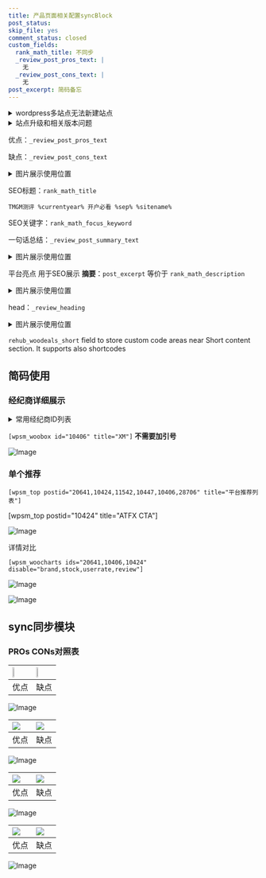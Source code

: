 ```yaml
---
title: 产品页面相关配置syncBlock
post_status: 
skip_file: yes
comment_status: closed
custom_fields:
  rank_math_title: 不同步
  _review_post_pros_text: |
    无
  _review_post_cons_text: |
    无
post_excerpt: 简码备忘
---
```

<details><summary>wordpress多站点无法新建站点</summary>

<li>和报错需要清理cookies一样的原因</li>
<li>wp-config.php里面<code>define( 'SUBDOMAIN_INSTALL', false );//子域名安装</code></li>
<li>新建子站点是用<code>define( 'SUBDOMAIN_INSTALL', true);//子域名安装</code> 完成以后，改成<code>false</code></li>
</details>

<details><summary>站点升级和相关版本问题</summary>

<p>wordpress：5.9.9
woocommerce：7.5.1
出现问题的地方：主题选项里面>><strong>Product layout >>compact style</strong></p>
<p>如何出现没有用过的字段 导致无法保存。先导出配置 然后进行修改，后面再次恢复即可。</p>
<p>出现部分字段无法显示时，需要返回默认布局后，对产品进行保存就好了。</p>
<p></p>
</details>

优点：`_review_post_pros_text`

缺点：`_review_post_cons_text`

<details><summary>图片展示使用位置</summary>

<img src="https://prod-files-secure.s3.us-west-2.amazonaws.com/39ed1227-6d7d-4570-be36-9ccd4a2c4241/f51d3d83-55d4-4bdf-9604-f37ec77ab556/Untitled.png?X-Amz-Algorithm=AWS4-HMAC-SHA256&X-Amz-Content-Sha256=UNSIGNED-PAYLOAD&X-Amz-Credential=ASIAZI2LB4663KYY6SPC%2F20250623%2Fus-west-2%2Fs3%2Faws4_request&X-Amz-Date=20250623T045516Z&X-Amz-Expires=3600&X-Amz-Security-Token=IQoJb3JpZ2luX2VjEBMaCXVzLXdlc3QtMiJIMEYCIQD5doOFYAcMcysje2uXFRJ7Bax9b26ctT8DnYPXcIoaOwIhAL971KzR09uuzEfFsrFTG5hYRmHCx9opaqsXjgo%2BY%2F6OKogECPz%2F%2F%2F%2F%2F%2F%2F%2F%2F%2FwEQABoMNjM3NDIzMTgzODA1IgyTewSnbYffJXnyfBkq3AMi7vhibT56IfX1qkoyt7UyUQ4jZr4jG3NeX7u321JbwA%2BBEFOx3MlmiIIxg%2FXMNPlUqrLsrdr2gnDge1Wty90ElGCkwOIC5FtFB8LVtKmsOSqXfzw1ApOFW4tv1B%2FohWmORBj3iSguSS3Hh7HQlkYZxDB9BW58zu0XFSDyiJwBO16HI76KEgWc3A9dwdi0HZBn3o6%2BkriC1vFI3GM41bZFq6RtFzvzrlPk0t3hEz%2FRHTjJ60nqRViqMJUtSZAMLQQ996lvUvXorYxINLunlCexY7HjhR65c%2FWeStsGbQdSe4B0w3vu%2FUecjggk21vKfIPGSAvooziWoz%2BZyyvRGWRbIlVL9pEoGzFLjZTvASfj9mX8Ked%2F2UGwployry%2Bd9syoDuJEvEHj4L%2B0qRIPepcbINThY1ZjgAyEzycnuZfID230ivBG%2BXK9UDwKEC%2FNvHg9U1A8Q0b3zM4TMroPIF7AQuXZb5Molt3UlV5CgHt5mJ4NkkfvOiPDvDv%2F0cJXG1ubBAXStUUTfpmY7T0PNXkdHi1mEcxTQA1HX3ktkVTbfG6%2Bl6%2FMRimQozz6Nex%2Fth8N%2BL3nO4vI4t0%2BdYAKbgsQiXJK2rwhi7qIYAREi35U6KcZ8OMeNgaIj8gVvDCtiOPCBjqkASiv%2Fcd2RE7x%2B%2FTbfRELOgipiFNZAbQVQa8sMWqg6%2FyuMOKYJpWfxB1n0pY2bhDv6ZYIgRhs5cjtSkR1SmWVFKm2j2SB69gZkkwyZ%2B1seJLn954fUkeAPoNbU0CsBS%2BqhzaiUm56Gxd4h2hOyY6E3dgRk%2Fo1hyj7tX9HUOGtTbc5Z6EjZAyICEZGz3cy443r9dsBMWMt46G3nOtpSy%2FgnnGzj4DS&X-Amz-Signature=c379d91935574fad32a6f23056cd2febb95aaf36946536f335528f99ef0a1853&X-Amz-SignedHeaders=host&x-amz-checksum-mode=ENABLED&x-id=GetObject" alt="Image">
</details>

SEO标题：`rank_math_title`

`TMGM测评 %currentyear% 开户必看 %sep% %sitename%`

SEO关键字：`rank_math_focus_keyword`

一句话总结：`_review_post_summary_text`

<details><summary>图片展示使用位置</summary>

<img src="https://prod-files-secure.s3.us-west-2.amazonaws.com/39ed1227-6d7d-4570-be36-9ccd4a2c4241/4b96a922-296c-4f4e-8630-d1c870cbce01/Untitled.png?X-Amz-Algorithm=AWS4-HMAC-SHA256&X-Amz-Content-Sha256=UNSIGNED-PAYLOAD&X-Amz-Credential=ASIAZI2LB4667653JAKB%2F20250623%2Fus-west-2%2Fs3%2Faws4_request&X-Amz-Date=20250623T045517Z&X-Amz-Expires=3600&X-Amz-Security-Token=IQoJb3JpZ2luX2VjEBUaCXVzLXdlc3QtMiJHMEUCICLTxyzmoJmVhSIH6PnYpAU3nQ7Fyk5fKeOiE2%2BCaDshAiEAhwTDpPtGNWn11K5UtLiG4LX%2B%2BzlKPaISLA6PDg0kpq4qiAQI%2Fv%2F%2F%2F%2F%2F%2F%2F%2F%2F%2FARAAGgw2Mzc0MjMxODM4MDUiDEU6Gl4Lho16saDX2ircAyHS5B4sLHpIn6k8LqQ1fz%2Fqj2oIVr2PIKaneqsVrWRD9gL1EZ8gs7s5%2FZMaJOXvK5PKLcR6pRKtNZ7VdS79Af8MLIvetZPDgI4hP4P%2F%2F4iDme3Ck6%2F4%2B88ORoo84ve7p9XNleGg2v7OR0OeyT96Y%2FIR60PCnzXqwVJZaqVhyWDo3nKk7jQPIJSpnuWKBEf4U7so5PfQLbDyR6x8vXqeP6UuxPdB%2FIzCjLcEanUO7AGzNvDLamaSbDtSmWTl0fQLrBPnJmXJb8P6L3g4sCpZRnGNg9rbnMl4EqG1qKd7KS%2FhtVP3yZ2ZoyZXbXp8aeijoD1zSCiOvYBXrs1b81Qzky9cEGUvVtNFhBk25Bw%2Fk9c5Cf7UsqAJDOEc9WM1G9fVNGjmFa%2FD2FloCQdZGxPBh7g%2FJC2HRN9KVlrKYeB8yB5CuBwT8QLuIzHbzpcKQzYhJB2o5Byro1GlQ05iFla7CYv4939IZJRGq7%2B1fDrdvuioPQrzVn%2FU2mCrxm2pCYUI0wOi8CL5Q%2BuTQgdA6bzcS1y%2B68oWgnQtBaPn6c9q96cyEhZZePnGmUq0fBbsIOZh3MzvHBNvLkKe0yNzMrratbhrzwFEGTA0mmkko1luZc1ePTQnFOPmB8eA38BPMJW748IGOqUBOD7yfc7cgC%2B6CiFPGlr%2FkSGmQdvT9P8%2FPqcYGaOUewIEtEpyNgvKBSDSRiCMIejg5C%2F5HadsbPW6bRal4XsE0SqC0mw56Fe%2F9grZ2Jn3CRTAzsQBMdp5WGZnAIcvL7uodzXxFYZNFKPoekTNtT902t3IPJZR2ZpNj4yHa6WtekjJRnoUkk4zy9kzA2Hc5tj7zOm7J1meBEqymolP81LP6E%2BcOJ4E&X-Amz-Signature=e562850f6026b40c4a1aac0b9d3ca638a1f4bf28eac63f05468e39d71a77be93&X-Amz-SignedHeaders=host&x-amz-checksum-mode=ENABLED&x-id=GetObject" alt="Image">
</details>

平台亮点 用于SEO展示 **摘要**：`post_excerpt`  等价于 `rank_math_description`

<details><summary>图片展示使用位置</summary>

<img src="https://prod-files-secure.s3.us-west-2.amazonaws.com/39ed1227-6d7d-4570-be36-9ccd4a2c4241/1ee11f63-b60a-4dfe-a7a7-d58ff23b5d88/Untitled.png?X-Amz-Algorithm=AWS4-HMAC-SHA256&X-Amz-Content-Sha256=UNSIGNED-PAYLOAD&X-Amz-Credential=ASIAZI2LB466RIPE5MXN%2F20250623%2Fus-west-2%2Fs3%2Faws4_request&X-Amz-Date=20250623T045517Z&X-Amz-Expires=3600&X-Amz-Security-Token=IQoJb3JpZ2luX2VjEBMaCXVzLXdlc3QtMiJGMEQCIFXACJYwV4VWw2OvBW5nNKbCDrIrbYjlp4ZDS2BXI%2FCUAiBrTzawapSrQ%2FEC6lpSejVGy8nroSmp3awqug0UK4O%2FRyqIBAj8%2F%2F%2F%2F%2F%2F%2F%2F%2F%2F8BEAAaDDYzNzQyMzE4MzgwNSIMXrOAXZodllp3x1EEKtwDYD%2F7FLV%2Fq0J4YmBVNQrGEgUPjBUKM8ROKj2eychzxyWe4owSMJcjLhed9NlLHr3QT2KmJDLza5CuFDFKA0G7rHPKHOs3c8WFuJbX9DHugmFgB0hzkTUM%2BP%2BzNul%2BgUcmyWvnlHU%2BaeZsGpmdYPcyIzweu5X0WcS%2BBL99enqAC9bd1A4S7xCJ5u5%2FXWVxzAsLefB%2B3rYnh%2FJLte7ToFJQjNofK0fvFBVFXQN5lZMepvLCmX2IAHJ1YtPlS4CNX1hvSI7VCs07vMwE%2FYPzhZ1Q2pxVvXdvRHkPMpdpP0EkXConurZcz5r9BBAJZAp2wgij5ccjrAjcxCx%2Bxmnfmge70BCITRm2n5BSzuEbfgXoaXs2Cdaa9%2BDOff8fwXQyUbEU71s013rxLdKl9fA2kLWv0YTYX4fCMOUQJiR5v4SPjLNMKRYM%2Bxj3FvA%2BN8E00sXI8h0uDnjlUkdrW7DgbjegyA7fN3xy3nVhbupHSKkLl8Ye4WBIlxqDfo8YW4EoT7lS5pk4G412HdFs5m1xXMAnBEAyQNWBuWGymdSspB4jzEtE9DI1DmOWvmvfh7161JhVAbB5j0tsSnKalKVf2sLoM8giJr6ms7lDfKS65z3qfvdz7lKyCvg2oNyFPN0wuobjwgY6pgEFGS6dcEf2ABSlBa%2BwVnp1YM44CKvGVvWXTWOhCz8RgSZFEuF8C4vFSoiin1kAeihhMILxTbZATQRhgMzNTKTYr82cdK8cqlg9k%2FloqdJkcXuEHgutUhhk9atHpGqIgYkLZ9bLZPaI8qO8%2BBHjlSljxFmptoZuanxz9kWDt0n%2FWDK6Oh19PvYzVsisDC2KC%2BwnbQnmO1RL%2BPC8zU6XJjFM%2FLPyx%2B%2Fz&X-Amz-Signature=bd52931e14cca4543cc881f9f7ee21feac546a6880e49befd189e45768cf3817&X-Amz-SignedHeaders=host&x-amz-checksum-mode=ENABLED&x-id=GetObject" alt="Image">
<img src="https://prod-files-secure.s3.us-west-2.amazonaws.com/39ed1227-6d7d-4570-be36-9ccd4a2c4241/ad4118b5-78d8-4fbe-801e-3b29b5d99c01/Untitled.png?X-Amz-Algorithm=AWS4-HMAC-SHA256&X-Amz-Content-Sha256=UNSIGNED-PAYLOAD&X-Amz-Credential=ASIAZI2LB466RIPE5MXN%2F20250623%2Fus-west-2%2Fs3%2Faws4_request&X-Amz-Date=20250623T045517Z&X-Amz-Expires=3600&X-Amz-Security-Token=IQoJb3JpZ2luX2VjEBMaCXVzLXdlc3QtMiJGMEQCIFXACJYwV4VWw2OvBW5nNKbCDrIrbYjlp4ZDS2BXI%2FCUAiBrTzawapSrQ%2FEC6lpSejVGy8nroSmp3awqug0UK4O%2FRyqIBAj8%2F%2F%2F%2F%2F%2F%2F%2F%2F%2F8BEAAaDDYzNzQyMzE4MzgwNSIMXrOAXZodllp3x1EEKtwDYD%2F7FLV%2Fq0J4YmBVNQrGEgUPjBUKM8ROKj2eychzxyWe4owSMJcjLhed9NlLHr3QT2KmJDLza5CuFDFKA0G7rHPKHOs3c8WFuJbX9DHugmFgB0hzkTUM%2BP%2BzNul%2BgUcmyWvnlHU%2BaeZsGpmdYPcyIzweu5X0WcS%2BBL99enqAC9bd1A4S7xCJ5u5%2FXWVxzAsLefB%2B3rYnh%2FJLte7ToFJQjNofK0fvFBVFXQN5lZMepvLCmX2IAHJ1YtPlS4CNX1hvSI7VCs07vMwE%2FYPzhZ1Q2pxVvXdvRHkPMpdpP0EkXConurZcz5r9BBAJZAp2wgij5ccjrAjcxCx%2Bxmnfmge70BCITRm2n5BSzuEbfgXoaXs2Cdaa9%2BDOff8fwXQyUbEU71s013rxLdKl9fA2kLWv0YTYX4fCMOUQJiR5v4SPjLNMKRYM%2Bxj3FvA%2BN8E00sXI8h0uDnjlUkdrW7DgbjegyA7fN3xy3nVhbupHSKkLl8Ye4WBIlxqDfo8YW4EoT7lS5pk4G412HdFs5m1xXMAnBEAyQNWBuWGymdSspB4jzEtE9DI1DmOWvmvfh7161JhVAbB5j0tsSnKalKVf2sLoM8giJr6ms7lDfKS65z3qfvdz7lKyCvg2oNyFPN0wuobjwgY6pgEFGS6dcEf2ABSlBa%2BwVnp1YM44CKvGVvWXTWOhCz8RgSZFEuF8C4vFSoiin1kAeihhMILxTbZATQRhgMzNTKTYr82cdK8cqlg9k%2FloqdJkcXuEHgutUhhk9atHpGqIgYkLZ9bLZPaI8qO8%2BBHjlSljxFmptoZuanxz9kWDt0n%2FWDK6Oh19PvYzVsisDC2KC%2BwnbQnmO1RL%2BPC8zU6XJjFM%2FLPyx%2B%2Fz&X-Amz-Signature=a37c0700f0bd23ead5527f8fb2f7643914cc6d42c04e798b49dd67844ac40ac7&X-Amz-SignedHeaders=host&x-amz-checksum-mode=ENABLED&x-id=GetObject" alt="Image">
<img src="https://prod-files-secure.s3.us-west-2.amazonaws.com/39ed1227-6d7d-4570-be36-9ccd4a2c4241/a38cf7c9-a79c-4b64-9e94-13589fe0758b/Untitled.png?X-Amz-Algorithm=AWS4-HMAC-SHA256&X-Amz-Content-Sha256=UNSIGNED-PAYLOAD&X-Amz-Credential=ASIAZI2LB466RIPE5MXN%2F20250623%2Fus-west-2%2Fs3%2Faws4_request&X-Amz-Date=20250623T045517Z&X-Amz-Expires=3600&X-Amz-Security-Token=IQoJb3JpZ2luX2VjEBMaCXVzLXdlc3QtMiJGMEQCIFXACJYwV4VWw2OvBW5nNKbCDrIrbYjlp4ZDS2BXI%2FCUAiBrTzawapSrQ%2FEC6lpSejVGy8nroSmp3awqug0UK4O%2FRyqIBAj8%2F%2F%2F%2F%2F%2F%2F%2F%2F%2F8BEAAaDDYzNzQyMzE4MzgwNSIMXrOAXZodllp3x1EEKtwDYD%2F7FLV%2Fq0J4YmBVNQrGEgUPjBUKM8ROKj2eychzxyWe4owSMJcjLhed9NlLHr3QT2KmJDLza5CuFDFKA0G7rHPKHOs3c8WFuJbX9DHugmFgB0hzkTUM%2BP%2BzNul%2BgUcmyWvnlHU%2BaeZsGpmdYPcyIzweu5X0WcS%2BBL99enqAC9bd1A4S7xCJ5u5%2FXWVxzAsLefB%2B3rYnh%2FJLte7ToFJQjNofK0fvFBVFXQN5lZMepvLCmX2IAHJ1YtPlS4CNX1hvSI7VCs07vMwE%2FYPzhZ1Q2pxVvXdvRHkPMpdpP0EkXConurZcz5r9BBAJZAp2wgij5ccjrAjcxCx%2Bxmnfmge70BCITRm2n5BSzuEbfgXoaXs2Cdaa9%2BDOff8fwXQyUbEU71s013rxLdKl9fA2kLWv0YTYX4fCMOUQJiR5v4SPjLNMKRYM%2Bxj3FvA%2BN8E00sXI8h0uDnjlUkdrW7DgbjegyA7fN3xy3nVhbupHSKkLl8Ye4WBIlxqDfo8YW4EoT7lS5pk4G412HdFs5m1xXMAnBEAyQNWBuWGymdSspB4jzEtE9DI1DmOWvmvfh7161JhVAbB5j0tsSnKalKVf2sLoM8giJr6ms7lDfKS65z3qfvdz7lKyCvg2oNyFPN0wuobjwgY6pgEFGS6dcEf2ABSlBa%2BwVnp1YM44CKvGVvWXTWOhCz8RgSZFEuF8C4vFSoiin1kAeihhMILxTbZATQRhgMzNTKTYr82cdK8cqlg9k%2FloqdJkcXuEHgutUhhk9atHpGqIgYkLZ9bLZPaI8qO8%2BBHjlSljxFmptoZuanxz9kWDt0n%2FWDK6Oh19PvYzVsisDC2KC%2BwnbQnmO1RL%2BPC8zU6XJjFM%2FLPyx%2B%2Fz&X-Amz-Signature=e603bd6495af17c6e806a7f15882390d13adb676d57d5e8176efd4621f516635&X-Amz-SignedHeaders=host&x-amz-checksum-mode=ENABLED&x-id=GetObject" alt="Image">
<img src="https://prod-files-secure.s3.us-west-2.amazonaws.com/39ed1227-6d7d-4570-be36-9ccd4a2c4241/7da6fc1e-d2ac-42ae-8c75-cb5749aa18f6/Untitled.png?X-Amz-Algorithm=AWS4-HMAC-SHA256&X-Amz-Content-Sha256=UNSIGNED-PAYLOAD&X-Amz-Credential=ASIAZI2LB466RIPE5MXN%2F20250623%2Fus-west-2%2Fs3%2Faws4_request&X-Amz-Date=20250623T045517Z&X-Amz-Expires=3600&X-Amz-Security-Token=IQoJb3JpZ2luX2VjEBMaCXVzLXdlc3QtMiJGMEQCIFXACJYwV4VWw2OvBW5nNKbCDrIrbYjlp4ZDS2BXI%2FCUAiBrTzawapSrQ%2FEC6lpSejVGy8nroSmp3awqug0UK4O%2FRyqIBAj8%2F%2F%2F%2F%2F%2F%2F%2F%2F%2F8BEAAaDDYzNzQyMzE4MzgwNSIMXrOAXZodllp3x1EEKtwDYD%2F7FLV%2Fq0J4YmBVNQrGEgUPjBUKM8ROKj2eychzxyWe4owSMJcjLhed9NlLHr3QT2KmJDLza5CuFDFKA0G7rHPKHOs3c8WFuJbX9DHugmFgB0hzkTUM%2BP%2BzNul%2BgUcmyWvnlHU%2BaeZsGpmdYPcyIzweu5X0WcS%2BBL99enqAC9bd1A4S7xCJ5u5%2FXWVxzAsLefB%2B3rYnh%2FJLte7ToFJQjNofK0fvFBVFXQN5lZMepvLCmX2IAHJ1YtPlS4CNX1hvSI7VCs07vMwE%2FYPzhZ1Q2pxVvXdvRHkPMpdpP0EkXConurZcz5r9BBAJZAp2wgij5ccjrAjcxCx%2Bxmnfmge70BCITRm2n5BSzuEbfgXoaXs2Cdaa9%2BDOff8fwXQyUbEU71s013rxLdKl9fA2kLWv0YTYX4fCMOUQJiR5v4SPjLNMKRYM%2Bxj3FvA%2BN8E00sXI8h0uDnjlUkdrW7DgbjegyA7fN3xy3nVhbupHSKkLl8Ye4WBIlxqDfo8YW4EoT7lS5pk4G412HdFs5m1xXMAnBEAyQNWBuWGymdSspB4jzEtE9DI1DmOWvmvfh7161JhVAbB5j0tsSnKalKVf2sLoM8giJr6ms7lDfKS65z3qfvdz7lKyCvg2oNyFPN0wuobjwgY6pgEFGS6dcEf2ABSlBa%2BwVnp1YM44CKvGVvWXTWOhCz8RgSZFEuF8C4vFSoiin1kAeihhMILxTbZATQRhgMzNTKTYr82cdK8cqlg9k%2FloqdJkcXuEHgutUhhk9atHpGqIgYkLZ9bLZPaI8qO8%2BBHjlSljxFmptoZuanxz9kWDt0n%2FWDK6Oh19PvYzVsisDC2KC%2BwnbQnmO1RL%2BPC8zU6XJjFM%2FLPyx%2B%2Fz&X-Amz-Signature=2539171253054cd688c37ec767a9010336b0326e2ef5bb22bcb08f2c0d72e61a&X-Amz-SignedHeaders=host&x-amz-checksum-mode=ENABLED&x-id=GetObject" alt="Image">
<img src="https://prod-files-secure.s3.us-west-2.amazonaws.com/39ed1227-6d7d-4570-be36-9ccd4a2c4241/7e97f40a-eaee-47f5-b2f9-475f96808fa7/Untitled.png?X-Amz-Algorithm=AWS4-HMAC-SHA256&X-Amz-Content-Sha256=UNSIGNED-PAYLOAD&X-Amz-Credential=ASIAZI2LB466RIPE5MXN%2F20250623%2Fus-west-2%2Fs3%2Faws4_request&X-Amz-Date=20250623T045517Z&X-Amz-Expires=3600&X-Amz-Security-Token=IQoJb3JpZ2luX2VjEBMaCXVzLXdlc3QtMiJGMEQCIFXACJYwV4VWw2OvBW5nNKbCDrIrbYjlp4ZDS2BXI%2FCUAiBrTzawapSrQ%2FEC6lpSejVGy8nroSmp3awqug0UK4O%2FRyqIBAj8%2F%2F%2F%2F%2F%2F%2F%2F%2F%2F8BEAAaDDYzNzQyMzE4MzgwNSIMXrOAXZodllp3x1EEKtwDYD%2F7FLV%2Fq0J4YmBVNQrGEgUPjBUKM8ROKj2eychzxyWe4owSMJcjLhed9NlLHr3QT2KmJDLza5CuFDFKA0G7rHPKHOs3c8WFuJbX9DHugmFgB0hzkTUM%2BP%2BzNul%2BgUcmyWvnlHU%2BaeZsGpmdYPcyIzweu5X0WcS%2BBL99enqAC9bd1A4S7xCJ5u5%2FXWVxzAsLefB%2B3rYnh%2FJLte7ToFJQjNofK0fvFBVFXQN5lZMepvLCmX2IAHJ1YtPlS4CNX1hvSI7VCs07vMwE%2FYPzhZ1Q2pxVvXdvRHkPMpdpP0EkXConurZcz5r9BBAJZAp2wgij5ccjrAjcxCx%2Bxmnfmge70BCITRm2n5BSzuEbfgXoaXs2Cdaa9%2BDOff8fwXQyUbEU71s013rxLdKl9fA2kLWv0YTYX4fCMOUQJiR5v4SPjLNMKRYM%2Bxj3FvA%2BN8E00sXI8h0uDnjlUkdrW7DgbjegyA7fN3xy3nVhbupHSKkLl8Ye4WBIlxqDfo8YW4EoT7lS5pk4G412HdFs5m1xXMAnBEAyQNWBuWGymdSspB4jzEtE9DI1DmOWvmvfh7161JhVAbB5j0tsSnKalKVf2sLoM8giJr6ms7lDfKS65z3qfvdz7lKyCvg2oNyFPN0wuobjwgY6pgEFGS6dcEf2ABSlBa%2BwVnp1YM44CKvGVvWXTWOhCz8RgSZFEuF8C4vFSoiin1kAeihhMILxTbZATQRhgMzNTKTYr82cdK8cqlg9k%2FloqdJkcXuEHgutUhhk9atHpGqIgYkLZ9bLZPaI8qO8%2BBHjlSljxFmptoZuanxz9kWDt0n%2FWDK6Oh19PvYzVsisDC2KC%2BwnbQnmO1RL%2BPC8zU6XJjFM%2FLPyx%2B%2Fz&X-Amz-Signature=1440f1c19974bfb09da0bea9bdd0dacca97c32bc0ad8a4d233599826264baf84&X-Amz-SignedHeaders=host&x-amz-checksum-mode=ENABLED&x-id=GetObject" alt="Image">
</details>

head：`_review_heading`

<details><summary>图片展示使用位置</summary>

<img src="https://prod-files-secure.s3.us-west-2.amazonaws.com/39ed1227-6d7d-4570-be36-9ccd4a2c4241/3a4650ad-9887-415c-889a-edd51fa54f27/Untitled.png?X-Amz-Algorithm=AWS4-HMAC-SHA256&X-Amz-Content-Sha256=UNSIGNED-PAYLOAD&X-Amz-Credential=ASIAZI2LB4664D7C6Y4J%2F20250623%2Fus-west-2%2Fs3%2Faws4_request&X-Amz-Date=20250623T045518Z&X-Amz-Expires=3600&X-Amz-Security-Token=IQoJb3JpZ2luX2VjEBMaCXVzLXdlc3QtMiJHMEUCIE1StKLhD8Nmv%2FWP4ar6MKh2pmnDPppPLAf%2B29dDXcRAAiEAnBitZd7f0f%2Frw6sBGFrXX9Cx2rFHSpfFJ%2Be%2FcpUgxN0qiAQI%2FP%2F%2F%2F%2F%2F%2F%2F%2F%2F%2FARAAGgw2Mzc0MjMxODM4MDUiDDUN%2FIA0EU9OmEeuKCrcAz2lx6IDUtNy23eroS3JBou6pC9uoaV%2FpE8vUKvJS0HgwsBRSo1MlKXpUZ5vREPj1buJcPgPrz7YF8wM4clHIYxuGgjH%2BdW7F7iPIxjq1yknzz42aomeaWbe0VBGDouloNHp0yeEa9CdQnY9J4aD%2FHco%2BYRnC7LZ6Odohbj5VuW4S%2B%2B76PIoMLkart89nLZrtvaZkOR2%2BIuXungvhRaNGxuCHvnUtpn0mdvkp7kvwGVFyNYVDO151e1RS627EL3D6vSgzRDUdQ%2BBgnXp3fbthpD50xddwBkIF%2BYlcmEr9%2BiJV8%2FpnE5LfYb3TFR3%2FXzLnBsKBqE67mJR8vmupkeC%2B%2F23HBkdtPVW6tqn3AL3Rp1oHkuk5alJBpx2RFUr7xpK6%2BlTlKS4Bm11wGOB4wgqJSHJ%2FOSnmXulvK8qlozlit6eHH38MH5yabT1S91uI6gI9%2BeAkwFid4%2FtICafTuIn76Ot8QORw6eHradPolkfXRWRZDwomUla9%2FON50KZAssnSPRn5cOdXN64qpwlDOIuC1WQI5dPNZHWkNFEyiOWzLrHdfl4qN9ojR06qzBDKR8bTDeo%2F1SukFuC8sguAk6icp%2FpaCD3rsOPr7rYV8Cc8G2K7SovKiX6Csc%2BFgC5MPqH48IGOqUB4UTygSbJEdeFmmiS4tVEQIezsHno4WJvLqdIiMYHEmxzN5GYod%2BSl6jcbdc%2BLu2gaWGClkFOAPJMdm6k9KzZ2rbs3Fg3SzrCvEd9gntedPPNrdyH4quBu5a4oE%2FiIogWf9fEbFIeBdvvIf7cvjXWlxaapKwNqPPDJfuATEilEfneFrym5PUM7I1alHk9SLLZP984NF5nnP2bsz2iYOfvFuwG2%2BCR&X-Amz-Signature=7c338b938c9109de053e8d9f5ec69e247f3059924354335a6d6d56c7751bf48c&X-Amz-SignedHeaders=host&x-amz-checksum-mode=ENABLED&x-id=GetObject" alt="Image">
</details>

`rehub_woodeals_short`	field to store custom code areas near Short content section. It supports also shortcodes



## 简码使用

### 经纪商详细展示

<details><summary>常用经纪商ID列表</summary>

<pre><code class="php">嘉盛 ===> 20641  [wpsm_woobox id="20641" title="嘉盛"]
易信easymarkets ===> 11542  [wpsm_woobox id="11542" title="易信easymarkets"]
ATFX外汇 ===> 10424  [wpsm_woobox id="10424" title="ATFX"]
XM ===> 10406  [wpsm_woobox id="10406" title="XM"]
TMGM ===> 29622  [wpsm_woobox id="29622" title="TMGM"]
HYCM ===> 10447  [wpsm_woobox id="10447" title="HYCM"]
fpmarkets澳福外汇 ===> 20639  [wpsm_woobox id="20639" title="fpmarkets澳福外汇"]</code></pre>
</details>

`[wpsm_woobox id="10406" title="XM"]` **不需要加引号**

![Image](https://prod-files-secure.s3.us-west-2.amazonaws.com/39ed1227-6d7d-4570-be36-9ccd4a2c4241/4f898f9d-0fa7-4e43-acd3-ac6bc7be575a/Untitled.png?X-Amz-Algorithm=AWS4-HMAC-SHA256&X-Amz-Content-Sha256=UNSIGNED-PAYLOAD&X-Amz-Credential=ASIAZI2LB4666UHIHXJI%2F20250623%2Fus-west-2%2Fs3%2Faws4_request&X-Amz-Date=20250623T045515Z&X-Amz-Expires=3600&X-Amz-Security-Token=IQoJb3JpZ2luX2VjEBMaCXVzLXdlc3QtMiJHMEUCIA0gPRQYaEylaE36m3hkt7BtXa%2FPbFe3%2FkWtU7QfiqAxAiEAuVDSrlpd7gjVblI%2Fv9pyQ1Zw5tRhggZSx78U1rHTIV0qiAQI%2FP%2F%2F%2F%2F%2F%2F%2F%2F%2F%2FARAAGgw2Mzc0MjMxODM4MDUiDIMK1FG91OXOdwmAkCrcA3u2A1m177%2FfQo%2FyOyyXZUWE5g21jU2odAU9JNmiP9TU8xGPY0M0bGpJGYqf0C%2BXXIO193EgpJWLDvEty3X98i2esSBcnL0ALYzCnYQQn7Esw72WbVMp03%2FtCTeq3MXCEdJBpNisvfXtLdJVegkX9K6RlT3XbFbVh22W3fHSCEBA%2B%2BzCUnnZvoBm9Qo3fYFvGQUV%2BjGLihEg03xv5KYIRM3V1I0BPEOZPVpaylPik9fz0pPkH0ONDJn8Yk7nOD0KEQbavv6QRSraskjL%2BQZFrbkONBKCapRAUzlwQWazdRZqt7fYfGl8zaQsbRQk7a0vTb8DMawUAmFX9oDUpPWRSWOOAD8ef8l5DOlU1Gro%2BCsYac449YeielOF1MNJGLtCA%2F9TCxg55kVhIHXNmLr%2FXo4ty0ZP5vKdSAnajHF64CWrE%2FD5bpW8oG9JEtLHJuH2OGwZGqnJZJ24KKK5kenmsfHNvyGA%2FVAvZMFprqlZvi5X8u3UWZaWISKf3etFjvaIgxh05qCXWD9eLcvnyEUzPFSRoLRFp5Bq2OVfJ1DzwhvDE%2B5h%2FBt0jagIQSApuwkMXU4f7v2kz2%2FtB3iT%2FfuAAjjv4mVYbcicCHfTVDz4ORAB3%2BKYJanfRzyedBAuMJGI48IGOqUBe1tnikJzvNjh8jgfArM0Oq7iUTlXxEjY1WTud9K37HK0rzl3iV55GQY3BtF3iJi%2FP0qYHkgb1BHBC1CqwpL9N6SPD5uaWR2J9W0BI91ExbFvZa5UiKDz%2BAnJbEn75anh9NSuOP%2BkVPzdvytSrC7xKAVIgR3pmL0mkcZ6LlPHUXtnD0PSNtrADhVJjCCRJP6pf0Qgqyd5uiKE9Odeo09uKjyZCfbD&X-Amz-Signature=098227844a90b4166355c96a720757995c12b700f2fe5f34671d17088194595b&X-Amz-SignedHeaders=host&x-amz-checksum-mode=ENABLED&x-id=GetObject)

### 单个推荐
`[wpsm_top postid="20641,10424,11542,10447,10406,28706" title="平台推荐列表"]`

[wpsm_top postid="10424" title="ATFX CTA"]

![Image](https://prod-files-secure.s3.us-west-2.amazonaws.com/39ed1227-6d7d-4570-be36-9ccd4a2c4241/5ac620dc-51a8-48b6-b55d-91f47299193c/Untitled.png?X-Amz-Algorithm=AWS4-HMAC-SHA256&X-Amz-Content-Sha256=UNSIGNED-PAYLOAD&X-Amz-Credential=ASIAZI2LB4666UHIHXJI%2F20250623%2Fus-west-2%2Fs3%2Faws4_request&X-Amz-Date=20250623T045515Z&X-Amz-Expires=3600&X-Amz-Security-Token=IQoJb3JpZ2luX2VjEBMaCXVzLXdlc3QtMiJHMEUCIA0gPRQYaEylaE36m3hkt7BtXa%2FPbFe3%2FkWtU7QfiqAxAiEAuVDSrlpd7gjVblI%2Fv9pyQ1Zw5tRhggZSx78U1rHTIV0qiAQI%2FP%2F%2F%2F%2F%2F%2F%2F%2F%2F%2FARAAGgw2Mzc0MjMxODM4MDUiDIMK1FG91OXOdwmAkCrcA3u2A1m177%2FfQo%2FyOyyXZUWE5g21jU2odAU9JNmiP9TU8xGPY0M0bGpJGYqf0C%2BXXIO193EgpJWLDvEty3X98i2esSBcnL0ALYzCnYQQn7Esw72WbVMp03%2FtCTeq3MXCEdJBpNisvfXtLdJVegkX9K6RlT3XbFbVh22W3fHSCEBA%2B%2BzCUnnZvoBm9Qo3fYFvGQUV%2BjGLihEg03xv5KYIRM3V1I0BPEOZPVpaylPik9fz0pPkH0ONDJn8Yk7nOD0KEQbavv6QRSraskjL%2BQZFrbkONBKCapRAUzlwQWazdRZqt7fYfGl8zaQsbRQk7a0vTb8DMawUAmFX9oDUpPWRSWOOAD8ef8l5DOlU1Gro%2BCsYac449YeielOF1MNJGLtCA%2F9TCxg55kVhIHXNmLr%2FXo4ty0ZP5vKdSAnajHF64CWrE%2FD5bpW8oG9JEtLHJuH2OGwZGqnJZJ24KKK5kenmsfHNvyGA%2FVAvZMFprqlZvi5X8u3UWZaWISKf3etFjvaIgxh05qCXWD9eLcvnyEUzPFSRoLRFp5Bq2OVfJ1DzwhvDE%2B5h%2FBt0jagIQSApuwkMXU4f7v2kz2%2FtB3iT%2FfuAAjjv4mVYbcicCHfTVDz4ORAB3%2BKYJanfRzyedBAuMJGI48IGOqUBe1tnikJzvNjh8jgfArM0Oq7iUTlXxEjY1WTud9K37HK0rzl3iV55GQY3BtF3iJi%2FP0qYHkgb1BHBC1CqwpL9N6SPD5uaWR2J9W0BI91ExbFvZa5UiKDz%2BAnJbEn75anh9NSuOP%2BkVPzdvytSrC7xKAVIgR3pmL0mkcZ6LlPHUXtnD0PSNtrADhVJjCCRJP6pf0Qgqyd5uiKE9Odeo09uKjyZCfbD&X-Amz-Signature=6dda9ab73c60f53d311076da2c31a0a705f364f4fee156e38c63055aef251f04&X-Amz-SignedHeaders=host&x-amz-checksum-mode=ENABLED&x-id=GetObject)

详情对比

`[wpsm_woocharts ids="20641,10406,10424" disable="brand,stock,userrate,review"]`

![Image](https://prod-files-secure.s3.us-west-2.amazonaws.com/39ed1227-6d7d-4570-be36-9ccd4a2c4241/bf3ba45f-b9f3-4295-8aef-b4a495fd25f4/Untitled.png?X-Amz-Algorithm=AWS4-HMAC-SHA256&X-Amz-Content-Sha256=UNSIGNED-PAYLOAD&X-Amz-Credential=ASIAZI2LB4666UHIHXJI%2F20250623%2Fus-west-2%2Fs3%2Faws4_request&X-Amz-Date=20250623T045515Z&X-Amz-Expires=3600&X-Amz-Security-Token=IQoJb3JpZ2luX2VjEBMaCXVzLXdlc3QtMiJHMEUCIA0gPRQYaEylaE36m3hkt7BtXa%2FPbFe3%2FkWtU7QfiqAxAiEAuVDSrlpd7gjVblI%2Fv9pyQ1Zw5tRhggZSx78U1rHTIV0qiAQI%2FP%2F%2F%2F%2F%2F%2F%2F%2F%2F%2FARAAGgw2Mzc0MjMxODM4MDUiDIMK1FG91OXOdwmAkCrcA3u2A1m177%2FfQo%2FyOyyXZUWE5g21jU2odAU9JNmiP9TU8xGPY0M0bGpJGYqf0C%2BXXIO193EgpJWLDvEty3X98i2esSBcnL0ALYzCnYQQn7Esw72WbVMp03%2FtCTeq3MXCEdJBpNisvfXtLdJVegkX9K6RlT3XbFbVh22W3fHSCEBA%2B%2BzCUnnZvoBm9Qo3fYFvGQUV%2BjGLihEg03xv5KYIRM3V1I0BPEOZPVpaylPik9fz0pPkH0ONDJn8Yk7nOD0KEQbavv6QRSraskjL%2BQZFrbkONBKCapRAUzlwQWazdRZqt7fYfGl8zaQsbRQk7a0vTb8DMawUAmFX9oDUpPWRSWOOAD8ef8l5DOlU1Gro%2BCsYac449YeielOF1MNJGLtCA%2F9TCxg55kVhIHXNmLr%2FXo4ty0ZP5vKdSAnajHF64CWrE%2FD5bpW8oG9JEtLHJuH2OGwZGqnJZJ24KKK5kenmsfHNvyGA%2FVAvZMFprqlZvi5X8u3UWZaWISKf3etFjvaIgxh05qCXWD9eLcvnyEUzPFSRoLRFp5Bq2OVfJ1DzwhvDE%2B5h%2FBt0jagIQSApuwkMXU4f7v2kz2%2FtB3iT%2FfuAAjjv4mVYbcicCHfTVDz4ORAB3%2BKYJanfRzyedBAuMJGI48IGOqUBe1tnikJzvNjh8jgfArM0Oq7iUTlXxEjY1WTud9K37HK0rzl3iV55GQY3BtF3iJi%2FP0qYHkgb1BHBC1CqwpL9N6SPD5uaWR2J9W0BI91ExbFvZa5UiKDz%2BAnJbEn75anh9NSuOP%2BkVPzdvytSrC7xKAVIgR3pmL0mkcZ6LlPHUXtnD0PSNtrADhVJjCCRJP6pf0Qgqyd5uiKE9Odeo09uKjyZCfbD&X-Amz-Signature=0a6d45728f581d067d6132e9088aa000690d372989b910474372ab49325c6db2&X-Amz-SignedHeaders=host&x-amz-checksum-mode=ENABLED&x-id=GetObject)

![Image](https://prod-files-secure.s3.us-west-2.amazonaws.com/39ed1227-6d7d-4570-be36-9ccd4a2c4241/30bc56ef-f383-4b48-9768-2ebc9e436ec0/Untitled.png?X-Amz-Algorithm=AWS4-HMAC-SHA256&X-Amz-Content-Sha256=UNSIGNED-PAYLOAD&X-Amz-Credential=ASIAZI2LB4666UHIHXJI%2F20250623%2Fus-west-2%2Fs3%2Faws4_request&X-Amz-Date=20250623T045515Z&X-Amz-Expires=3600&X-Amz-Security-Token=IQoJb3JpZ2luX2VjEBMaCXVzLXdlc3QtMiJHMEUCIA0gPRQYaEylaE36m3hkt7BtXa%2FPbFe3%2FkWtU7QfiqAxAiEAuVDSrlpd7gjVblI%2Fv9pyQ1Zw5tRhggZSx78U1rHTIV0qiAQI%2FP%2F%2F%2F%2F%2F%2F%2F%2F%2F%2FARAAGgw2Mzc0MjMxODM4MDUiDIMK1FG91OXOdwmAkCrcA3u2A1m177%2FfQo%2FyOyyXZUWE5g21jU2odAU9JNmiP9TU8xGPY0M0bGpJGYqf0C%2BXXIO193EgpJWLDvEty3X98i2esSBcnL0ALYzCnYQQn7Esw72WbVMp03%2FtCTeq3MXCEdJBpNisvfXtLdJVegkX9K6RlT3XbFbVh22W3fHSCEBA%2B%2BzCUnnZvoBm9Qo3fYFvGQUV%2BjGLihEg03xv5KYIRM3V1I0BPEOZPVpaylPik9fz0pPkH0ONDJn8Yk7nOD0KEQbavv6QRSraskjL%2BQZFrbkONBKCapRAUzlwQWazdRZqt7fYfGl8zaQsbRQk7a0vTb8DMawUAmFX9oDUpPWRSWOOAD8ef8l5DOlU1Gro%2BCsYac449YeielOF1MNJGLtCA%2F9TCxg55kVhIHXNmLr%2FXo4ty0ZP5vKdSAnajHF64CWrE%2FD5bpW8oG9JEtLHJuH2OGwZGqnJZJ24KKK5kenmsfHNvyGA%2FVAvZMFprqlZvi5X8u3UWZaWISKf3etFjvaIgxh05qCXWD9eLcvnyEUzPFSRoLRFp5Bq2OVfJ1DzwhvDE%2B5h%2FBt0jagIQSApuwkMXU4f7v2kz2%2FtB3iT%2FfuAAjjv4mVYbcicCHfTVDz4ORAB3%2BKYJanfRzyedBAuMJGI48IGOqUBe1tnikJzvNjh8jgfArM0Oq7iUTlXxEjY1WTud9K37HK0rzl3iV55GQY3BtF3iJi%2FP0qYHkgb1BHBC1CqwpL9N6SPD5uaWR2J9W0BI91ExbFvZa5UiKDz%2BAnJbEn75anh9NSuOP%2BkVPzdvytSrC7xKAVIgR3pmL0mkcZ6LlPHUXtnD0PSNtrADhVJjCCRJP6pf0Qgqyd5uiKE9Odeo09uKjyZCfbD&X-Amz-Signature=317afa7c6145e05489d04e8233717e08c73495294f829af095a4db4ec24e4b75&X-Amz-SignedHeaders=host&x-amz-checksum-mode=ENABLED&x-id=GetObject)

## sync同步模块

### PROs CONs对照表

| <img src="https://cdn.ifttt.fun/gh/jarlin8/OSS@main/icons/customize/pros.svg" height="auto" width="37.3%"> | <img src="https://cdn.ifttt.fun/gh/jarlin8/OSS@main/icons/customize/cons.svg" height="auto" width="28.8%"> |
| :--- | :--- |
| 优点 | 缺点 |

![Image](https://prod-files-secure.s3.us-west-2.amazonaws.com/39ed1227-6d7d-4570-be36-9ccd4a2c4241/8742b755-dfb5-4004-9a5f-d6e561664bd8/Untitled.png?X-Amz-Algorithm=AWS4-HMAC-SHA256&X-Amz-Content-Sha256=UNSIGNED-PAYLOAD&X-Amz-Credential=ASIAZI2LB4666UHIHXJI%2F20250623%2Fus-west-2%2Fs3%2Faws4_request&X-Amz-Date=20250623T045515Z&X-Amz-Expires=3600&X-Amz-Security-Token=IQoJb3JpZ2luX2VjEBMaCXVzLXdlc3QtMiJHMEUCIA0gPRQYaEylaE36m3hkt7BtXa%2FPbFe3%2FkWtU7QfiqAxAiEAuVDSrlpd7gjVblI%2Fv9pyQ1Zw5tRhggZSx78U1rHTIV0qiAQI%2FP%2F%2F%2F%2F%2F%2F%2F%2F%2F%2FARAAGgw2Mzc0MjMxODM4MDUiDIMK1FG91OXOdwmAkCrcA3u2A1m177%2FfQo%2FyOyyXZUWE5g21jU2odAU9JNmiP9TU8xGPY0M0bGpJGYqf0C%2BXXIO193EgpJWLDvEty3X98i2esSBcnL0ALYzCnYQQn7Esw72WbVMp03%2FtCTeq3MXCEdJBpNisvfXtLdJVegkX9K6RlT3XbFbVh22W3fHSCEBA%2B%2BzCUnnZvoBm9Qo3fYFvGQUV%2BjGLihEg03xv5KYIRM3V1I0BPEOZPVpaylPik9fz0pPkH0ONDJn8Yk7nOD0KEQbavv6QRSraskjL%2BQZFrbkONBKCapRAUzlwQWazdRZqt7fYfGl8zaQsbRQk7a0vTb8DMawUAmFX9oDUpPWRSWOOAD8ef8l5DOlU1Gro%2BCsYac449YeielOF1MNJGLtCA%2F9TCxg55kVhIHXNmLr%2FXo4ty0ZP5vKdSAnajHF64CWrE%2FD5bpW8oG9JEtLHJuH2OGwZGqnJZJ24KKK5kenmsfHNvyGA%2FVAvZMFprqlZvi5X8u3UWZaWISKf3etFjvaIgxh05qCXWD9eLcvnyEUzPFSRoLRFp5Bq2OVfJ1DzwhvDE%2B5h%2FBt0jagIQSApuwkMXU4f7v2kz2%2FtB3iT%2FfuAAjjv4mVYbcicCHfTVDz4ORAB3%2BKYJanfRzyedBAuMJGI48IGOqUBe1tnikJzvNjh8jgfArM0Oq7iUTlXxEjY1WTud9K37HK0rzl3iV55GQY3BtF3iJi%2FP0qYHkgb1BHBC1CqwpL9N6SPD5uaWR2J9W0BI91ExbFvZa5UiKDz%2BAnJbEn75anh9NSuOP%2BkVPzdvytSrC7xKAVIgR3pmL0mkcZ6LlPHUXtnD0PSNtrADhVJjCCRJP6pf0Qgqyd5uiKE9Odeo09uKjyZCfbD&X-Amz-Signature=47afab404d0953508fa592d13db53a6397742995e3d49f2f5851dcc2b28d0341&X-Amz-SignedHeaders=host&x-amz-checksum-mode=ENABLED&x-id=GetObject)

| <img src="https://cdn.ifttt.fun/gh/jarlin8/OSS@main/icons/customize/pros1.svg" height="auto"> | <img src="https://cdn.ifttt.fun/gh/jarlin8/OSS@main/icons/customize/cons1.svg" height="auto"> |
| :--- | :--- |
| 优点 | 缺点 |

![Image](https://prod-files-secure.s3.us-west-2.amazonaws.com/39ed1227-6d7d-4570-be36-9ccd4a2c4241/806358f8-c9c4-4e17-bb35-c6c76a5397a5/Untitled.png?X-Amz-Algorithm=AWS4-HMAC-SHA256&X-Amz-Content-Sha256=UNSIGNED-PAYLOAD&X-Amz-Credential=ASIAZI2LB4666UHIHXJI%2F20250623%2Fus-west-2%2Fs3%2Faws4_request&X-Amz-Date=20250623T045515Z&X-Amz-Expires=3600&X-Amz-Security-Token=IQoJb3JpZ2luX2VjEBMaCXVzLXdlc3QtMiJHMEUCIA0gPRQYaEylaE36m3hkt7BtXa%2FPbFe3%2FkWtU7QfiqAxAiEAuVDSrlpd7gjVblI%2Fv9pyQ1Zw5tRhggZSx78U1rHTIV0qiAQI%2FP%2F%2F%2F%2F%2F%2F%2F%2F%2F%2FARAAGgw2Mzc0MjMxODM4MDUiDIMK1FG91OXOdwmAkCrcA3u2A1m177%2FfQo%2FyOyyXZUWE5g21jU2odAU9JNmiP9TU8xGPY0M0bGpJGYqf0C%2BXXIO193EgpJWLDvEty3X98i2esSBcnL0ALYzCnYQQn7Esw72WbVMp03%2FtCTeq3MXCEdJBpNisvfXtLdJVegkX9K6RlT3XbFbVh22W3fHSCEBA%2B%2BzCUnnZvoBm9Qo3fYFvGQUV%2BjGLihEg03xv5KYIRM3V1I0BPEOZPVpaylPik9fz0pPkH0ONDJn8Yk7nOD0KEQbavv6QRSraskjL%2BQZFrbkONBKCapRAUzlwQWazdRZqt7fYfGl8zaQsbRQk7a0vTb8DMawUAmFX9oDUpPWRSWOOAD8ef8l5DOlU1Gro%2BCsYac449YeielOF1MNJGLtCA%2F9TCxg55kVhIHXNmLr%2FXo4ty0ZP5vKdSAnajHF64CWrE%2FD5bpW8oG9JEtLHJuH2OGwZGqnJZJ24KKK5kenmsfHNvyGA%2FVAvZMFprqlZvi5X8u3UWZaWISKf3etFjvaIgxh05qCXWD9eLcvnyEUzPFSRoLRFp5Bq2OVfJ1DzwhvDE%2B5h%2FBt0jagIQSApuwkMXU4f7v2kz2%2FtB3iT%2FfuAAjjv4mVYbcicCHfTVDz4ORAB3%2BKYJanfRzyedBAuMJGI48IGOqUBe1tnikJzvNjh8jgfArM0Oq7iUTlXxEjY1WTud9K37HK0rzl3iV55GQY3BtF3iJi%2FP0qYHkgb1BHBC1CqwpL9N6SPD5uaWR2J9W0BI91ExbFvZa5UiKDz%2BAnJbEn75anh9NSuOP%2BkVPzdvytSrC7xKAVIgR3pmL0mkcZ6LlPHUXtnD0PSNtrADhVJjCCRJP6pf0Qgqyd5uiKE9Odeo09uKjyZCfbD&X-Amz-Signature=46b2e11fa554a158bf4a2f4a3a517f0bf0a1b4fef643cffa7081f21dba7e3420&X-Amz-SignedHeaders=host&x-amz-checksum-mode=ENABLED&x-id=GetObject)

| <img src="https://cdn.ifttt.fun/gh/jarlin8/OSS@main/icons/customize/pros2.svg" height="auto"> | <img src="https://cdn.ifttt.fun/gh/jarlin8/OSS@main/icons/customize/cons2.svg" height="auto"> |
| :--- | :--- |
| 优点 | 缺点 |

![Image](https://prod-files-secure.s3.us-west-2.amazonaws.com/39ed1227-6d7d-4570-be36-9ccd4a2c4241/a9245ec9-70dd-4005-b534-0d54315fc5f3/Untitled.png?X-Amz-Algorithm=AWS4-HMAC-SHA256&X-Amz-Content-Sha256=UNSIGNED-PAYLOAD&X-Amz-Credential=ASIAZI2LB4666UHIHXJI%2F20250623%2Fus-west-2%2Fs3%2Faws4_request&X-Amz-Date=20250623T045515Z&X-Amz-Expires=3600&X-Amz-Security-Token=IQoJb3JpZ2luX2VjEBMaCXVzLXdlc3QtMiJHMEUCIA0gPRQYaEylaE36m3hkt7BtXa%2FPbFe3%2FkWtU7QfiqAxAiEAuVDSrlpd7gjVblI%2Fv9pyQ1Zw5tRhggZSx78U1rHTIV0qiAQI%2FP%2F%2F%2F%2F%2F%2F%2F%2F%2F%2FARAAGgw2Mzc0MjMxODM4MDUiDIMK1FG91OXOdwmAkCrcA3u2A1m177%2FfQo%2FyOyyXZUWE5g21jU2odAU9JNmiP9TU8xGPY0M0bGpJGYqf0C%2BXXIO193EgpJWLDvEty3X98i2esSBcnL0ALYzCnYQQn7Esw72WbVMp03%2FtCTeq3MXCEdJBpNisvfXtLdJVegkX9K6RlT3XbFbVh22W3fHSCEBA%2B%2BzCUnnZvoBm9Qo3fYFvGQUV%2BjGLihEg03xv5KYIRM3V1I0BPEOZPVpaylPik9fz0pPkH0ONDJn8Yk7nOD0KEQbavv6QRSraskjL%2BQZFrbkONBKCapRAUzlwQWazdRZqt7fYfGl8zaQsbRQk7a0vTb8DMawUAmFX9oDUpPWRSWOOAD8ef8l5DOlU1Gro%2BCsYac449YeielOF1MNJGLtCA%2F9TCxg55kVhIHXNmLr%2FXo4ty0ZP5vKdSAnajHF64CWrE%2FD5bpW8oG9JEtLHJuH2OGwZGqnJZJ24KKK5kenmsfHNvyGA%2FVAvZMFprqlZvi5X8u3UWZaWISKf3etFjvaIgxh05qCXWD9eLcvnyEUzPFSRoLRFp5Bq2OVfJ1DzwhvDE%2B5h%2FBt0jagIQSApuwkMXU4f7v2kz2%2FtB3iT%2FfuAAjjv4mVYbcicCHfTVDz4ORAB3%2BKYJanfRzyedBAuMJGI48IGOqUBe1tnikJzvNjh8jgfArM0Oq7iUTlXxEjY1WTud9K37HK0rzl3iV55GQY3BtF3iJi%2FP0qYHkgb1BHBC1CqwpL9N6SPD5uaWR2J9W0BI91ExbFvZa5UiKDz%2BAnJbEn75anh9NSuOP%2BkVPzdvytSrC7xKAVIgR3pmL0mkcZ6LlPHUXtnD0PSNtrADhVJjCCRJP6pf0Qgqyd5uiKE9Odeo09uKjyZCfbD&X-Amz-Signature=7f580f68337f037f98361506988cb5b99230f9cc1bbfb896cbb7a04d9703b4bf&X-Amz-SignedHeaders=host&x-amz-checksum-mode=ENABLED&x-id=GetObject)

| <img src="https://cdn.ifttt.fun/gh/jarlin8/OSS@main/icons/customize/pros3.svg" height="auto"> | <img src="https://cdn.ifttt.fun/gh/jarlin8/OSS@main/icons/customize/cons3.svg" height="auto"> |
| :--- | :--- |
| 优点 | 缺点 |

![Image](https://prod-files-secure.s3.us-west-2.amazonaws.com/39ed1227-6d7d-4570-be36-9ccd4a2c4241/e1e580a2-2e5c-4780-9ff4-19c318fc2284/Untitled.png?X-Amz-Algorithm=AWS4-HMAC-SHA256&X-Amz-Content-Sha256=UNSIGNED-PAYLOAD&X-Amz-Credential=ASIAZI2LB4666UHIHXJI%2F20250623%2Fus-west-2%2Fs3%2Faws4_request&X-Amz-Date=20250623T045515Z&X-Amz-Expires=3600&X-Amz-Security-Token=IQoJb3JpZ2luX2VjEBMaCXVzLXdlc3QtMiJHMEUCIA0gPRQYaEylaE36m3hkt7BtXa%2FPbFe3%2FkWtU7QfiqAxAiEAuVDSrlpd7gjVblI%2Fv9pyQ1Zw5tRhggZSx78U1rHTIV0qiAQI%2FP%2F%2F%2F%2F%2F%2F%2F%2F%2F%2FARAAGgw2Mzc0MjMxODM4MDUiDIMK1FG91OXOdwmAkCrcA3u2A1m177%2FfQo%2FyOyyXZUWE5g21jU2odAU9JNmiP9TU8xGPY0M0bGpJGYqf0C%2BXXIO193EgpJWLDvEty3X98i2esSBcnL0ALYzCnYQQn7Esw72WbVMp03%2FtCTeq3MXCEdJBpNisvfXtLdJVegkX9K6RlT3XbFbVh22W3fHSCEBA%2B%2BzCUnnZvoBm9Qo3fYFvGQUV%2BjGLihEg03xv5KYIRM3V1I0BPEOZPVpaylPik9fz0pPkH0ONDJn8Yk7nOD0KEQbavv6QRSraskjL%2BQZFrbkONBKCapRAUzlwQWazdRZqt7fYfGl8zaQsbRQk7a0vTb8DMawUAmFX9oDUpPWRSWOOAD8ef8l5DOlU1Gro%2BCsYac449YeielOF1MNJGLtCA%2F9TCxg55kVhIHXNmLr%2FXo4ty0ZP5vKdSAnajHF64CWrE%2FD5bpW8oG9JEtLHJuH2OGwZGqnJZJ24KKK5kenmsfHNvyGA%2FVAvZMFprqlZvi5X8u3UWZaWISKf3etFjvaIgxh05qCXWD9eLcvnyEUzPFSRoLRFp5Bq2OVfJ1DzwhvDE%2B5h%2FBt0jagIQSApuwkMXU4f7v2kz2%2FtB3iT%2FfuAAjjv4mVYbcicCHfTVDz4ORAB3%2BKYJanfRzyedBAuMJGI48IGOqUBe1tnikJzvNjh8jgfArM0Oq7iUTlXxEjY1WTud9K37HK0rzl3iV55GQY3BtF3iJi%2FP0qYHkgb1BHBC1CqwpL9N6SPD5uaWR2J9W0BI91ExbFvZa5UiKDz%2BAnJbEn75anh9NSuOP%2BkVPzdvytSrC7xKAVIgR3pmL0mkcZ6LlPHUXtnD0PSNtrADhVJjCCRJP6pf0Qgqyd5uiKE9Odeo09uKjyZCfbD&X-Amz-Signature=075904949eca7a9b672eb74d42149e13819c26553ff5a3ecb84b7277307834a3&X-Amz-SignedHeaders=host&x-amz-checksum-mode=ENABLED&x-id=GetObject)